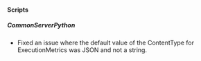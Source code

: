 
#### Scripts
##### CommonServerPython
- Fixed an issue where the default value of the ContentType for ExecutionMetrics was JSON and not a string.
